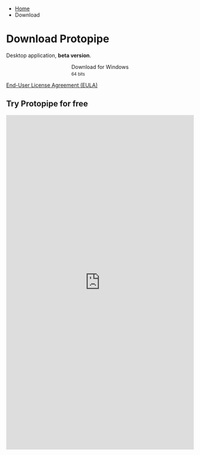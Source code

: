 <style type="text/css">
    #content h1 {
        margin-top: 2em;
    }

    #content h2 {
        margin-top: 2em;
        font-size: 1.8em;
    }

    #downloadButtons .button {
        margin: 8px;
        white-space: nowrap;
    }

    #downloadButtons .button > span {
        display: inline-block;
        vertical-align: top;
        text-align: left;
        white-space: normal;
    }

    #downloadButtons .button > span > span {
        display: block;
    }

    #downloadButtons .button > span > span:last-child {
        font-size: 0.8em;
        margin-top: 4px;
    }

    #downloadButtons {
        margin-bottom: 1em;
    }

    @media screen and (min-width: 42em) {
        #content p,
        #content h1,
        #content h2,
        #downloadButtons {
            text-align: center;
        }
    }
</style>

<ul class="breadcrumb">
    <li><a href="">Home</a></li>
    <li>Download</li>
</ul>

# Download Protopipe

Desktop application, **beta version**.

<div id="downloadButtons">
    <a class="button" href="windows_instructions" target="_blank"><i class="icon-windows"></i> <span><span>Download for Windows</span><span>64 bits</span></span></a>
    <!--<a class="button" href="macOS_instructions" target="_blank"><i class="icon-apple"></i> <span><span>Download for macOS</span><span>64 bits</span></span></a>-->
</div>

[End-User License Agreement (EULA)](eula)

## Try Protopipe for free

<iframe src="https://docs.google.com/forms/d/e/1FAIpQLSeUEhsOG0DQXggmcE1wfwlFZtndTHXWpfW7QjvGpl__gt75Ow/viewform?embedded=true" width="100%" height="900" frameborder="0" marginheight="0" marginwidth="0">Loading…</iframe>
